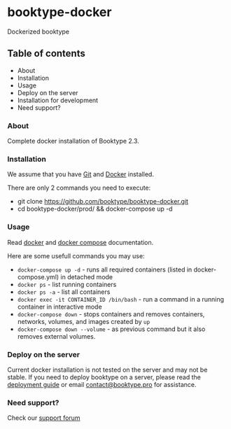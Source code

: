 # booktype-docker
Dockerized booktype

## Table of contents ##
- About
- Installation
- Usage
- Deploy on the server
- Installation for development
- Need support?


### About ###
Complete docker installation of Booktype 2.3.


### Installation ###
We assume that you have [Git](https://git-scm.com/book/en/v2/Getting-Started-Installing-Git) 
and [Docker](https://docs.docker.com/engine/installation/) installed.

There are only 2 commands you need to execute:
 - git clone https://github.com/booktype/booktype-docker.git
 - cd booktype-docker/prod/ && docker-compose up -d
 
 
### Usage ###

Read [docker](https://docs.docker.com/) and [docker compose](https://docs.docker.com/compose/) documentation.

Here are some usefull commands you may use:

- `docker-compose up -d` - runs all required containers (listed in docker-compose.yml) in detached mode
- `docker ps` - list running containers
- `docker ps -a` - list all containers
- `docker exec -it CONTAINER_ID /bin/bash` - run a command in a running container in interactive mode
- `docker-compose down` - stops containers and removes containers, networks, volumes, and images created by `up`
- `docker-compose down --volume` - as previous command but it also removes external volumes.


### Deploy on the server ###
Current docker installation is not tested on the server and may not be stable. 
If you need to deploy booktype on a server, please read the [deployment guide](http://booktype.readthedocs.io/en/latest/deployment/) or email contact@booktype.pro for assistance.

### Need support? ###
Check our [support forum](https://forum.sourcefabric.org/categories/booktype-support)
